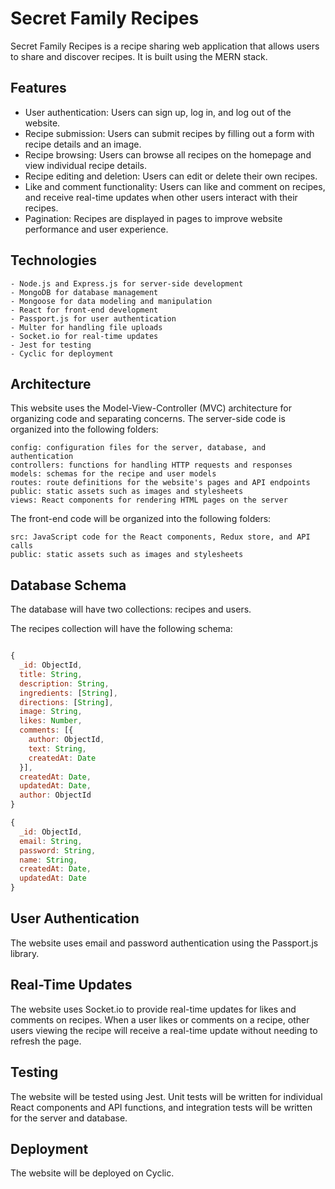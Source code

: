 # Secret Family Recipes

Secret Family Recipes is a recipe sharing web application that allows users to share and discover recipes. It is built using the MERN stack.

## Features

   - User authentication: Users can sign up, log in, and log out of the website.
   - Recipe submission: Users can submit recipes by filling out a form with recipe details and an image.
   - Recipe browsing: Users can browse all recipes on the homepage and view individual recipe details.
   - Recipe editing and deletion: Users can edit or delete their own recipes.
   - Like and comment functionality: Users can like and comment on recipes, and receive real-time updates when other users interact with their recipes.
   - Pagination: Recipes are displayed in pages to improve website performance and user experience.
   
 ## Technologies

    - Node.js and Express.js for server-side development
    - MongoDB for database management
    - Mongoose for data modeling and manipulation
    - React for front-end development
    - Passport.js for user authentication
    - Multer for handling file uploads
    - Socket.io for real-time updates
    - Jest for testing
    - Cyclic for deployment
    
  ## Architecture

This website uses the Model-View-Controller (MVC) architecture for organizing code and separating concerns. The server-side code is organized into the following folders:

    config: configuration files for the server, database, and authentication
    controllers: functions for handling HTTP requests and responses
    models: schemas for the recipe and user models
    routes: route definitions for the website's pages and API endpoints
    public: static assets such as images and stylesheets
    views: React components for rendering HTML pages on the server

The front-end code will be organized into the following folders:

    src: JavaScript code for the React components, Redux store, and API calls
    public: static assets such as images and stylesheets
    
   ## Database Schema

The database will have two collections: recipes and users.

The recipes collection will have the following schema:

```JavaScript

{
  _id: ObjectId,
  title: String,
  description: String,
  ingredients: [String],
  directions: [String],
  image: String,
  likes: Number,
  comments: [{
    author: ObjectId,
    text: String,
    createdAt: Date
  }],
  createdAt: Date,
  updatedAt: Date,
  author: ObjectId
}
```
```JavaScript
{
  _id: ObjectId,
  email: String,
  password: String,
  name: String,
  createdAt: Date,
  updatedAt: Date
}
```
## User Authentication

The website uses email and password authentication using the Passport.js library.

## Real-Time Updates

The website uses Socket.io to provide real-time updates for likes and comments on recipes. When a user likes or comments on a recipe, other users viewing the recipe will receive a real-time update without needing to refresh the page.

## Testing

The website will be tested using Jest. Unit tests will be written for individual React components and API functions, and integration tests will be written for the server and database.

## Deployment

The website will be deployed on Cyclic.
